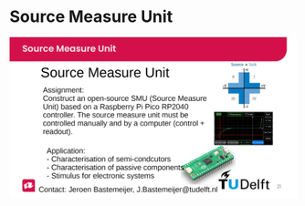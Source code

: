 # Source Measure Unit
![Sheet](https://github.com/EEP71-25-26-Source-Measure-Unit/.github/blob/main/profile/sheet.png)
